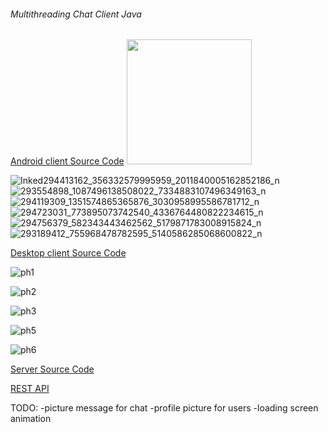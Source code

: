 ###### Multithreading Chat Client Java

[Android client Source Code](https://github.com/GherasimGeorgian/CodexMobile)
<img src="[http://....jpg](https://user-images.githubusercontent.com/63847951/180189604-93a55414-659e-4a18-998b-96d5ed6d66ac.png)" width="200" height="200" />

![Inked294413162_356332579995959_2011840005162852186_n](https://user-images.githubusercontent.com/63847951/180190161-7ad103e1-2baa-4897-b699-20b309abf36c.jpg)
![293554898_1087496138508022_7334883107496349163_n](https://user-images.githubusercontent.com/63847951/180190213-ff9d6599-5b8b-4cfd-9c53-24bdadc31066.png)
![294119309_1351574865365876_3030958995586781712_n](https://user-images.githubusercontent.com/63847951/180190247-866bcf08-5704-46ea-ba3f-5dedc131772f.png)
![294723031_773895073742540_4336764480822234615_n](https://user-images.githubusercontent.com/63847951/180190329-82214cec-48b1-4ef4-9726-dc83ed955bd9.png)
![294756379_582343443462562_5179871783008915824_n](https://user-images.githubusercontent.com/63847951/180190362-6e933951-a5df-4915-a705-8e4482a37bbb.png)
![293189412_755968478782595_5140586285068600822_n](https://user-images.githubusercontent.com/63847951/180190375-0ee19491-e6e6-477b-829d-3510832f0114.png)


[Desktop client Source Code](https://github.com/GherasimGeorgian/codexprj/tree/master/DesktopClientCodex/src/main)

![ph1](https://user-images.githubusercontent.com/63847951/180188462-e373bbf0-f9c8-4a66-8425-44766c7ea32b.JPG)

![ph2](https://user-images.githubusercontent.com/63847951/180188538-3bef6c95-7ea9-4461-8bd9-660b0b7b7d07.JPG)

![ph3](https://user-images.githubusercontent.com/63847951/180188585-48a10511-16fc-4e10-a2bb-0cc13df0a605.JPG)

![ph5](https://user-images.githubusercontent.com/63847951/180188661-375068d5-65f1-43bc-b2a5-7661e7a99a08.JPG)

![ph6](https://user-images.githubusercontent.com/63847951/180188720-7993543b-1e2c-4ccc-8f80-581f748da35f.JPG)

[Server Source Code](https://github.com/GherasimGeorgian/codexprj/tree/master/ServerChatFX/src/main/java/chat)

[REST API](https://github.com/GherasimGeorgian/codexprj/tree/master/REST_Codex/src/main/java)

TODO:
-picture message for chat
-profile picture for users
-loading screen animation
